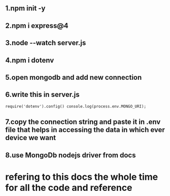 ## 1.npm init -y
## 2.npm i express@4
## 3.node --watch server.js
## 4.npm i dotenv
## 5.open mongodb and add new connection
## 6.write this in server.js
``
require('dotenv').config()
console.log(process.env.MONGO_URI);
``
## 7.copy the connection string and paste it in .env file that helps in accessing the data in which ever device we want 
## 8.use MongoDb nodejs driver from docs 

# refering to this docs the whole time for all the code and reference